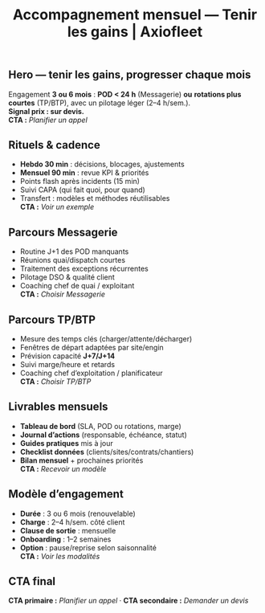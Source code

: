 ﻿---
title: 'Accompagnement mensuel — Tenir les gains | Axiofleet'
description: 'Accompagnement 3 ou 6 mois pour PME TRM : Messagerie (POD < 24 h) ou TP/BTP (rotations plus courtes). Rituels légers, KPIs mensuels, livrables réutilisables.'
canonical: '/consulting/offres/accompagnement-mensuel'
h1: 'Accompagnement mensuel — des résultats qui durent'
keywords:
  - consulting TRM
  - messagerie J+1
  - BTP bennes
  - planification RSE
  - SIG transport
  - indexation gazole
---

## Hero — tenir les gains, progresser chaque mois
Engagement **3 ou 6 mois** : **POD < 24 h** (Messagerie) **ou** **rotations plus courtes** (TP/BTP), avec un pilotage léger (2–4 h/sem.).  
**Signal prix : sur devis.**  
**CTA :** _Planifier un appel_

## Rituels & cadence
- **Hebdo 30 min** : décisions, blocages, ajustements
- **Mensuel 90 min** : revue KPI & priorités
- Points flash après incidents (15 min)
- Suivi CAPA (qui fait quoi, pour quand)
- Transfert : modèles et méthodes réutilisables  
**CTA :** _Voir un exemple_

## Parcours Messagerie
- Routine J+1 des POD manquants
- Réunions quai/dispatch courtes
- Traitement des exceptions récurrentes
- Pilotage DSO & qualité client
- Coaching chef de quai / exploitant  
**CTA :** _Choisir Messagerie_

## Parcours TP/BTP
- Mesure des temps clés (charger/attente/décharger)
- Fenêtres de départ adaptées par site/engin
- Prévision capacité **J+7/J+14**
- Suivi marge/heure et retards
- Coaching chef d’exploitation / planificateur  
**CTA :** _Choisir TP/BTP_

## Livrables mensuels
- **Tableau de bord** (SLA, POD ou rotations, marge)
- **Journal d’actions** (responsable, échéance, statut)
- **Guides pratiques** mis à jour
- **Checklist données** (clients/sites/contrats/chantiers)
- **Bilan mensuel** + prochaines priorités  
**CTA :** _Recevoir un modèle_

## Modèle d’engagement
- **Durée** : 3 ou 6 mois (renouvelable)
- **Charge** : 2–4 h/sem. côté client
- **Clause de sortie** : mensuelle
- **Onboarding** : 1–2 semaines
- **Option** : pause/reprise selon saisonnalité  
**CTA :** _Voir les modalités_

## CTA final
**CTA primaire :** _Planifier un appel_ · **CTA secondaire :** _Demander un devis_
